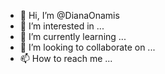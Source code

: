 - 👋 Hi, I’m @DianaOnamis
- 👀 I’m interested in ...
- 🌱 I’m currently learning ...
- 💞️ I’m looking to collaborate on ...
- 📫 How to reach me ...

<!---
DianaOnamis/DianaOnamis is a ✨ special ✨ repository because its `README.md` (this file) appears on your GitHub profile.
You can click the Preview link to take a look at your changes.
--->
